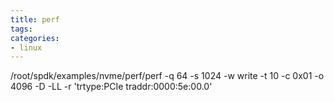 ```yaml
---
title: perf
tags: 
categories:
- linux
---
```

/root/spdk/examples/nvme/perf/perf -q 64 -s 1024 -w write -t 10 -c 0x01 -o 4096 -D -LL -r 'trtype:PCIe traddr:0000:5e:00.0' 

